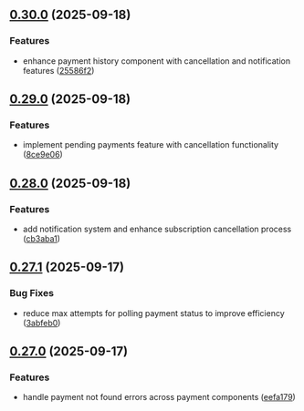 ## [0.30.0](https://github.com/ghorbani-mohammad/React-Job-AI-Assistant/compare/v0.29.0...v0.30.0) (2025-09-18)


### Features

* enhance payment history component with cancellation and notification features ([25586f2](https://github.com/ghorbani-mohammad/React-Job-AI-Assistant/commit/25586f2c67cb75eac152c1b9f7b76bdecc0fc1aa))

## [0.29.0](https://github.com/ghorbani-mohammad/React-Job-AI-Assistant/compare/v0.28.0...v0.29.0) (2025-09-18)


### Features

* implement pending payments feature with cancellation functionality ([8ce9e06](https://github.com/ghorbani-mohammad/React-Job-AI-Assistant/commit/8ce9e06e48219496ea0f18cc57aecb41f8747d95))

## [0.28.0](https://github.com/ghorbani-mohammad/React-Job-AI-Assistant/compare/v0.27.1...v0.28.0) (2025-09-18)


### Features

* add notification system and enhance subscription cancellation process ([cb3aba1](https://github.com/ghorbani-mohammad/React-Job-AI-Assistant/commit/cb3aba1bfc896c2c1c07308857609e8061cc48a3))

## [0.27.1](https://github.com/ghorbani-mohammad/React-Job-AI-Assistant/compare/v0.27.0...v0.27.1) (2025-09-17)


### Bug Fixes

* reduce max attempts for polling payment status to improve efficiency ([3abfeb0](https://github.com/ghorbani-mohammad/React-Job-AI-Assistant/commit/3abfeb069665b5c5fbb62191e8b0f5353a1451e0))

## [0.27.0](https://github.com/ghorbani-mohammad/React-Job-AI-Assistant/compare/v0.26.0...v0.27.0) (2025-09-17)


### Features

* handle payment not found errors across payment components ([eefa179](https://github.com/ghorbani-mohammad/React-Job-AI-Assistant/commit/eefa179bcce28f56c5e44f160012575ab09f1dd7))

